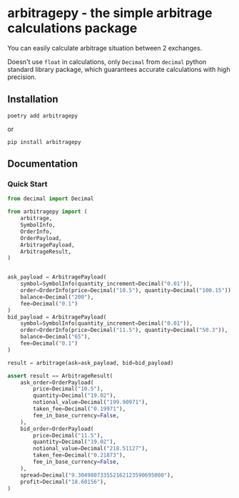 # arbitragepy - the simple arbitrage calculations package

You can easily calculate arbitrage situation between 2 exchanges.

Doesn't use `float` in calculations, only `Decimal` from `decimal` python standard library package, which guarantees accurate calculations with high precision.

## Installation

```shell
poetry add arbitragepy
```

or

```shell
pip install arbitragepy
```

## Documentation

### Quick Start

```python
from decimal import Decimal

from arbitragepy import (
    arbitrage,
    SymbolInfo,
    OrderInfo,
    OrderPayload,
    ArbitragePayload,
    ArbitrageResult,
)


ask_payload = ArbitragePayload(
    symbol=SymbolInfo(quantity_increment=Decimal("0.01")),
    order=OrderInfo(price=Decimal("10.5"), quantity=Decimal("100.15")),
    balance=Decimal("200"),
    fee=Decimal("0.1")
)
bid_payload = ArbitragePayload(
    symbol=SymbolInfo(quantity_increment=Decimal("0.01")),
    order=OrderInfo(price=Decimal("11.5"), quantity=Decimal("50.3")),
    balance=Decimal("65"),
    fee=Decimal("0.1")
)

result = arbitrage(ask=ask_payload, bid=bid_payload)

assert result == ArbitrageResult(
    ask_order=OrderPayload(
        price=Decimal("10.5"),
        quantity=Decimal("19.02"),
        notional_value=Decimal("199.90971"),
        taken_fee=Decimal("0.19971"),
        fee_in_base_currency=False,
    ),
    bid_order=OrderPayload(
        price=Decimal("11.5"),
        quantity=Decimal("19.02"),
        notional_value=Decimal("218.51127"),
        taken_fee=Decimal("0.21873"),
        fee_in_base_currency=False,
    ),
    spread=Decimal("9.304980733552162123590695000"),
    profit=Decimal("18.60156"),
)
```
